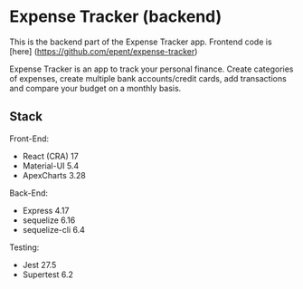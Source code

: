 # Expense Tracker (backend)

This is the backend part of the Expense Tracker app. Frontend code is [here] (https://github.com/epent/expense-tracker)

Expense Tracker is an app to track your personal finance. Create categories of expenses, create multiple bank accounts/credit cards, add transactions and compare your budget on a monthly basis.

## Stack

Front-End:

- React (CRA) 17
- Material-UI 5.4
- ApexCharts 3.28

Back-End:

- Express 4.17
- sequelize 6.16
- sequelize-cli 6.4

Testing:

- Jest 27.5
- Supertest 6.2
